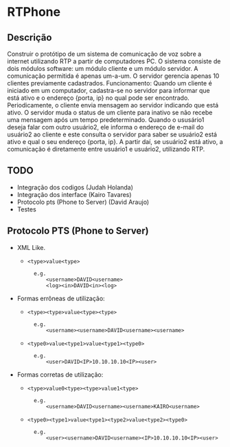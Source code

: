 ﻿# RTPhone

## Descrição
Construir o protótipo de um sistema de comunicação de voz sobre a internet utilizando RTP a partir de computadores PC. O sistema consiste de dois módulos software: um módulo cliente e um módulo servidor. A comunicação permitida é apenas um-a-um. O servidor gerencia apenas 10 clientes previamente cadastrados. Funcionamento: Quando um cliente é iniciado em um computador, cadastra-se no servidor para informar que está ativo e o endereço {porta, ip} no qual pode ser encontrado. Periodicamente, o cliente envia mensagem ao servidor indicando que está ativo. O servidor muda o status de um cliente para inativo se não recebe uma mensagem após um tempo predeterminado. Quando o ususário1 deseja falar com outro usuário2, ele informa o endereço de e-mail do usuário2 ao cliente e este consulta o servidor para saber se usuário2 está ativo e qual o seu endereço {porta, ip}. A partir daí, se usuário2 está ativo, a comunicação é diretamente entre usuário1 e usuário2, utilizando RTP.


## TODO
* Integração dos codigos (Judah Holanda)
* Integração dos interface (Kairo Tavares)
* Protocolo pts (Phone to Server) (David Araujo)
* Testes

## Protocolo PTS (Phone to Server)
* XML Like.
 
    * `<type>value<type>`

            e.g. 
                <username>DAVID<username>
                <log><in>DAVID<in><log>


* Formas errôneas de utilização:

    * `<type><type>value<type><type>`

            e.g. 
                <username><username>DAVID<username><username>


	* `<type0>value<type1>value<type1><type0>`

            e.g. 
                <user>DAVID<IP>10.10.10.10<IP><user>



* Formas corretas de utilização:

	* `<type>value0<type><type>value1<type>`

            e.g. 
                <username>DAVID<username><username>KAIRO<username>


	* `<type0><type1>value<type1><type2>value<type2><type0>`

            e.g. 
                <user><username>DAVID<username><IP>10.10.10.10<IP><user>



